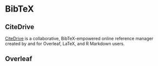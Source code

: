 # BibTeX



## CiteDrive

[CiteDrive](https://citedrive.com/) is a collaborative, BibTeX-empowered online reference manager created by and for Overleaf, LaTeX, and R Markdown users.


## Overleaf
